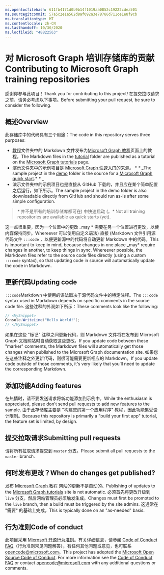 ```yaml
---
ms.openlocfilehash: 611fb4171d0b9b14f1019aa0852c19222cdea501
ms.sourcegitcommit: 57a5c2e1a562d8af092a3e78786d711ce1e8f9cb
ms.translationtype: MT
ms.contentlocale: zh-CN
ms.lasthandoff: 10/30/2020
ms.locfileid: "48822563"
---
```

# <a name="contributing-to-microsoft-graph-training-repositories"></a><span data-ttu-id="9f947-101">对 Microsoft Graph 培训存储库的贡献</span><span class="sxs-lookup"><span data-stu-id="9f947-101">Contributing to Microsoft Graph training repositories</span></span>

<span data-ttu-id="9f947-102">感谢你参与此项目！</span><span class="sxs-lookup"><span data-stu-id="9f947-102">Thank you for contributing to this project!</span></span> <span data-ttu-id="9f947-103">在提交拉取请求之前，请务必考虑以下事项。</span><span class="sxs-lookup"><span data-stu-id="9f947-103">Before submitting your pull request, be sure to consider the following.</span></span>

## <a name="overview"></a><span data-ttu-id="9f947-104">概述</span><span class="sxs-lookup"><span data-stu-id="9f947-104">Overview</span></span>

<span data-ttu-id="9f947-105">此存储库中的代码具有三个用途：</span><span class="sxs-lookup"><span data-stu-id="9f947-105">The code in this repository serves three purposes:</span></span>

- <span data-ttu-id="9f947-106">[教程](/tutorial)文件夹中的 Markdown 文件发布为[Microsoft Graph 教程](https://docs.microsoft.com/graph/tutorials)页面上的教程。</span><span class="sxs-lookup"><span data-stu-id="9f947-106">The Markdown files in the [tutorial](/tutorial) folder are published as a tutorial on the [Microsoft Graph tutorials](https://docs.microsoft.com/graph/tutorials) page.</span></span>
- <span data-ttu-id="9f947-107">[演示](/demo)文件夹中的示例项目是 [Microsoft Graph 快速入门](https://developer.microsoft.com/graph/quick-start)的来源。 \* *\** _</span><span class="sxs-lookup"><span data-stu-id="9f947-107">The sample project in the [demo](/demo) folder is the source for a [Microsoft Graph quick start](https://developer.microsoft.com/graph/quick-start).\* *\** _</span></span>
- <span data-ttu-id="9f947-108">演示文件夹中的示例项目也是直接从 GitHub 下载的，并且应在某个简单配置之后运行，如下所示。</span><span class="sxs-lookup"><span data-stu-id="9f947-108">The sample project in the demo folder is also downloadable directly from GitHub and should run as-is after some simple configuration.</span></span>

> <span data-ttu-id="9f947-109">_*\**_ 并不是所有的培训存储库都可在) 中快速启动 (。</span><span class="sxs-lookup"><span data-stu-id="9f947-109">_*\**_ Not all training repositories are available as quick starts (yet).</span></span>

<span data-ttu-id="9f947-110">这一点很重要，因为一个位置中的更改 _may \* 需要在另一个位置进行更改，以使内容保持同步。Whereever 可以使用自定义语法) 直接 (Markdown 文件引用源代码文件 `:::code` ，以便更新源中的代码将自动更新 Markdown 中的代码。</span><span class="sxs-lookup"><span data-stu-id="9f947-110">This is important to keep in mind, because changes in one place _may\* require changes in another, to keep things in sync. Whereever possible, the Markdown files refer to the source code files directly (using a custom `:::code` syntax), so that updating code in source will automatically update the code in Markdown.</span></span>

## <a name="updating-code"></a><span data-ttu-id="9f947-111">更新代码</span><span class="sxs-lookup"><span data-stu-id="9f947-111">Updating code</span></span>

<span data-ttu-id="9f947-112">`:::code`Markdown 中使用的语法取决于源代码文件中的特定注释。</span><span class="sxs-lookup"><span data-stu-id="9f947-112">The `:::code` syntax used in Markdown depends on specific comments in the source code file.</span></span> <span data-ttu-id="9f947-113">这些注释的外观如下所示：</span><span class="sxs-lookup"><span data-stu-id="9f947-113">These comments look like the following:</span></span>

```csharp
// <MySnippet>
Console.WriteLine("Hello World!");
// </MySnippet>
```

<span data-ttu-id="9f947-114">如果在这些 "标记" 注释之间更新代码，则 Markdown 文件将在发布到 Microsoft Graph 文档网站时自动获取这些更改。</span><span class="sxs-lookup"><span data-stu-id="9f947-114">If you update code between these "marker" comments, the Markdown files will automatically get those changes when published to the Microsoft Graph documentation site.</span></span> <span data-ttu-id="9f947-115">如果您在这些注释之外更新代码，则很可能需要更新相应的 Markdown。</span><span class="sxs-lookup"><span data-stu-id="9f947-115">If you update code outside of those comments, it's very likely that you'll need to update the corresponding Markdown.</span></span>

## <a name="adding-features"></a><span data-ttu-id="9f947-116">添加功能</span><span class="sxs-lookup"><span data-stu-id="9f947-116">Adding features</span></span>

<span data-ttu-id="9f947-117">在热情时，请不要发送请求将新功能添加到示例中。</span><span class="sxs-lookup"><span data-stu-id="9f947-117">While the enthusiasm is appreciated, please don't send pull requests to add new features to the sample.</span></span> <span data-ttu-id="9f947-118">由于此存储库主要是 "构建您的第一个应用程序" 教程，因此功能集受设计限制。</span><span class="sxs-lookup"><span data-stu-id="9f947-118">Because this repository is primarily a "build your first app" tutorial, the feature set is limited, by design.</span></span>

## <a name="submitting-pull-requests"></a><span data-ttu-id="9f947-119">提交拉取请求</span><span class="sxs-lookup"><span data-stu-id="9f947-119">Submitting pull requests</span></span>

<span data-ttu-id="9f947-120">请将所有拉取请求提交到 `master` 分支。</span><span class="sxs-lookup"><span data-stu-id="9f947-120">Please submit all pull requests to the `master` branch.</span></span>

<!-- markdownlint-disable MD026 -->
## <a name="when-do-changes-get-published"></a><span data-ttu-id="9f947-121">何时发布更改？</span><span class="sxs-lookup"><span data-stu-id="9f947-121">When do changes get published?</span></span>
<!-- markdownlint-enable MD026 -->

<span data-ttu-id="9f947-122">发布 [Microsoft Graph 教程](https://docs.microsoft.com/graph/tutorials) 网站的更新不是自动的。</span><span class="sxs-lookup"><span data-stu-id="9f947-122">Publishing of updates to the [Microsoft Graph tutorials](https://docs.microsoft.com/graph/tutorials) site is not automatic.</span></span> <span data-ttu-id="9f947-123">必须首先将更改升级到 `live` 分支，然后网站管理员必须触发生成。</span><span class="sxs-lookup"><span data-stu-id="9f947-123">Changes must first be promoted to the `live` branch, then a build must be triggered by the site admins.</span></span> <span data-ttu-id="9f947-124">这通常在 "需要" 的基础上完成。</span><span class="sxs-lookup"><span data-stu-id="9f947-124">This is typically done on an "as-needed" basis.</span></span>

## <a name="code-of-conduct"></a><span data-ttu-id="9f947-125">行为准则</span><span class="sxs-lookup"><span data-stu-id="9f947-125">Code of conduct</span></span>

<span data-ttu-id="9f947-p106">此项目采用 [Microsoft 开源行为准则](https://opensource.microsoft.com/codeofconduct/)。有关详细信息，请参阅 [Code of Conduct FAQ](https://opensource.microsoft.com/codeofconduct/faq/)（行为准则常见问题解答），有任何其他问题或意见，也可联系 [opencode@microsoft.com](mailto:opencode@microsoft.com)。</span><span class="sxs-lookup"><span data-stu-id="9f947-p106">This project has adopted the [Microsoft Open Source Code of Conduct](https://opensource.microsoft.com/codeofconduct/). For more information see the [Code of Conduct FAQ](https://opensource.microsoft.com/codeofconduct/faq/) or contact [opencode@microsoft.com](mailto:opencode@microsoft.com) with any additional questions or comments.</span></span>
